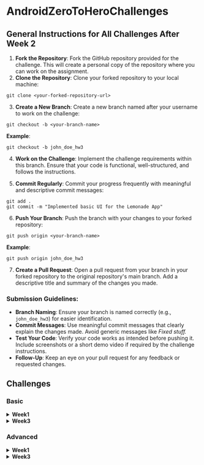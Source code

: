 # AndroidZeroToHeroChallenges

## General Instructions for All Challenges After Week 2
1. **Fork the Repository**:  Fork the GitHub repository provided for the challenge. This will create a personal copy of the repository where you can work on the assignment.
2. **Clone the Repository**:   Clone your forked repository to your local machine:

```
git clone <your-forked-repository-url>
```

3. **Create a New Branch**: Create a new branch named after your username to work on the challenge:

```
git checkout -b <your-branch-name>
```

**Example**:

```
git checkout -b john_doe_hw3
```

4. **Work on the Challenge**: Implement the challenge requirements within this branch. Ensure that your code is functional, well-structured, and follows the instructions.

5. **Commit Regularly**: Commit your progress frequently with meaningful and descriptive commit messages:
```
git add .
git commit -m "Implemented basic UI for the Lemonade App"
```
6. **Push Your Branch**: Push the branch with your changes to your forked repository:
```
git push origin <your-branch-name>
```

**Example**:
```
git push origin john_doe_hw3
```

7. **Create a Pull Request**: Open a pull request from your branch in your forked repository to the original repository's main branch. Add a descriptive title and summary of the changes you made.

### Submission Guidelines:
- **Branch Naming**: Ensure your branch is named correctly (e.g., `john_doe_hw3`) for easier identification.
- **Commit Messages**: Use meaningful commit messages that clearly explain the changes made. Avoid generic messages like *Fixed stuff.*
- **Test Your Code**: Verify your code works as intended before pushing it. Include screenshots or a short demo video if required by the challenge instructions.
- **Follow-Up**: Keep an eye on your pull request for any feedback or requested changes.

## Challenges

### Basic

<details>
  <summary><b> Week1 </b></summary>

   1. Commend-Line Calculator
      - [Question](https://github.com/ozlembasabakar/AndroidZeroToHeroChallenges/blob/main/commendLineCalculator/basic/Commend-Line%20Calculator.md)
      - [Solution](https://github.com/ozlembasabakar/AndroidZeroToHeroChallenges/blob/main/commendLineCalculator/basic/commandLineCalculator.kt)

   2. Number Guessing Game
      - [Question](https://github.com/ozlembasabakar/AndroidZeroToHeroChallenges/blob/main/numberGuessingGame/basic/Number%20Guess%C4%B1ng%20Game.md)
      - [Solution](https://github.com/ozlembasabakar/AndroidZeroToHeroChallenges/blob/main/numberGuessingGame/basic/guessTheNumber.kt)
     
</details>

<details>
   
<summary><b> Week3 </b></summary>

   1. Dice Roller App
      - [Question](https://github.com/ozlembasabakar/AndroidZeroToHeroChallenges/blob/main/week3/diceRoller/Dice%20Roller%20App.md)
   
   2. Lemonade App
      - [Question](https://github.com/ozlembasabakar/AndroidZeroToHeroChallenges/blob/main/week3/lemonade/Lemonade%20App.md)
     
</details>

### Advanced

<details>
  <summary><b> Week1 </b></summary>
   
1. Commend-Line Calculator
   - [Question](https://github.com/ozlembasabakar/AndroidZeroToHeroChallenges/blob/main/commendLineCalculator/advanced/Advanced%20Command-Line%20Calculator.md)
   - [Solution](https://github.com/ozlembasabakar/AndroidZeroToHeroChallenges/blob/main/commendLineCalculator/advanced/advancedCalculator.kt)

2. Number Guessing Game
   - [Question](https://github.com/ozlembasabakar/AndroidZeroToHeroChallenges/blob/main/numberGuessingGame/advanced/Advanced%20Number%20Guessging%20Game.md)
   - [Solution](https://github.com/ozlembasabakar/AndroidZeroToHeroChallenges/blob/main/numberGuessingGame/basic/guessTheNumber.kt)
     
</details>

<details>
  <summary><b> Week3 </b></summary>
   
1. Random Color Generator App
   - [Question](https://github.com/ozlembasabakar/AndroidZeroToHeroChallenges/blob/main/week3/randomColorGenerator/Random%20Color%20Generator%20App.md)

2. Tip Calculator App
   - [Question](https://github.com/ozlembasabakar/AndroidZeroToHeroChallenges/blob/main/week3/tipCalculator/Tip%20Calculator%20App.md)
     
</details>
